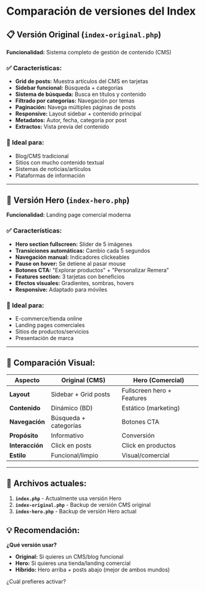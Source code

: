 # Comparación de versiones del Index

## 📋 **Versión Original** (`index-original.php`)
**Funcionalidad:** Sistema completo de gestión de contenido (CMS)

### ✅ **Características:**
- **Grid de posts:** Muestra artículos del CMS en tarjetas
- **Sidebar funcional:** Búsqueda + categorías
- **Sistema de búsqueda:** Busca en títulos y contenido
- **Filtrado por categorías:** Navegación por temas
- **Paginación:** Navega múltiples páginas de posts
- **Responsive:** Layout sidebar + contenido principal
- **Metadatos:** Autor, fecha, categoría por post
- **Extractos:** Vista previa del contenido

### 🎯 **Ideal para:**
- Blog/CMS tradicional
- Sitios con mucho contenido textual
- Sistemas de noticias/artículos
- Plataformas de información

---

## 🎨 **Versión Hero** (`index-hero.php`)
**Funcionalidad:** Landing page comercial moderna

### ✅ **Características:**
- **Hero section fullscreen:** Slider de 5 imágenes
- **Transiciones automáticas:** Cambio cada 5 segundos
- **Navegación manual:** Indicadores clickeables
- **Pause on hover:** Se detiene al pasar mouse
- **Botones CTA:** "Explorar productos" + "Personalizar Remera"
- **Features section:** 3 tarjetas con beneficios
- **Efectos visuales:** Gradientes, sombras, hovers
- **Responsive:** Adaptado para móviles

### 🎯 **Ideal para:**
- E-commerce/tienda online
- Landing pages comerciales
- Sitios de productos/servicios
- Presentación de marca

---

## 🔀 **Comparación Visual:**

| Aspecto | Original (CMS) | Hero (Comercial) |
|---------|----------------|-------------------|
| **Layout** | Sidebar + Grid posts | Fullscreen hero + Features |
| **Contenido** | Dinámico (BD) | Estático (marketing) |
| **Navegación** | Búsqueda + categorías | Botones CTA |
| **Propósito** | Informativo | Conversión |
| **Interacción** | Click en posts | Click en productos |
| **Estilo** | Funcional/limpio | Visual/comercial |

---

## 🔧 **Archivos actuales:**

1. **`index.php`** - Actualmente usa versión Hero
2. **`index-original.php`** - Backup de versión CMS original  
3. **`index-hero.php`** - Backup de versión Hero actual

## 💡 **Recomendación:**

**¿Qué versión usar?**
- **Original:** Si quieres un CMS/blog funcional
- **Hero:** Si quieres una tienda/landing comercial
- **Híbrido:** Hero arriba + posts abajo (mejor de ambos mundos)

¿Cuál prefieres activar?